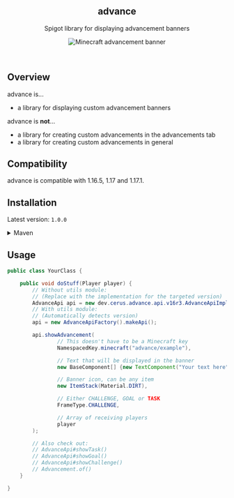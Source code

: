 <h2 align="center">advance</h2>
<p align="center">Spigot library for displaying advancement banners</p>

<p align="center">
    <img alt="Minecraft advancement banner" src="https://i.imgur.com/VNbKDsO.png">
</p>

<br>

## Overview

advance is...

- a library for displaying custom advancement banners

advance is **not**...

- a library for creating custom advancements in the advancements tab
- a library for creating custom advancements in general

## Compatibility

advance is compatible with 1.16.5, 1.17 and 1.17.1.

## Installation

Latest version: `1.0.0`

<details>
<summary>Maven</summary>

```xml

<project>
    <properties>
        <!-- Replace with latest version -->
        <advance.version>1.0.0</advance.version>
    </properties>

    <dependencies>
        <!-- General api module -->
        <dependency>
            <groupId>dev.cerus.advance</groupId>
            <artifactId>api</artifactId>
            <version>${advance.version}</version>
            <scope>compile</scope>
        </dependency>

        <!-- Implementation for 1.16.5 -->
        <!-- Only implement this if you need 1.16.5 support -->
        <dependency>
            <groupId>dev.cerus.advance</groupId>
            <artifactId>api-v16R3</artifactId>
            <version>${advance.version}</version>
            <scope>compile</scope>
        </dependency>

        <!-- Implementation for 1.17(.1) -->
        <!-- Only implement this if you need 1.17(.1) support -->
        <dependency>
            <groupId>dev.cerus.advance</groupId>
            <artifactId>api-v17R1</artifactId>
            <version>${advance.version}</version>
            <scope>compile</scope>
        </dependency>

        <!-- Optional: Utilities for advance -->
        <dependency>
            <groupId>dev.cerus.advance</groupId>
            <artifactId>util</artifactId>
            <version>${advance.version}</version>
            <scope>compile</scope>
        </dependency>
    </dependencies>
</project>
```

</details>

## Usage

```java
public class YourClass {

    public void doStuff(Player player) {
        // Without utils module:
        // (Replace with the implementation for the targeted version)
        AdvanceApi api = new dev.cerus.advance.api.v16r3.AdvanceApiImpl();
        // With utils module:
        // (Automatically detects version)
        api = new AdvanceApiFactory().makeApi();

        api.showAdvancement(
                // This doesn't have to be a Minecraft key
                NamespacedKey.minecraft("advance/example"),

                // Text that will be displayed in the banner
                new BaseComponent[] {new TextComponent("Your text here")},

                // Banner icon, can be any item
                new ItemStack(Material.DIRT),

                // Either CHALLENGE, GOAL or TASK
                FrameType.CHALLENGE,

                // Array of receiving players
                player
        );

        // Also check out:
        // AdvanceApi#showTask()
        // AdvanceApi#showGoal()
        // AdvanceApi#showChallenge()
        // Advancement.of()
    }

}
```